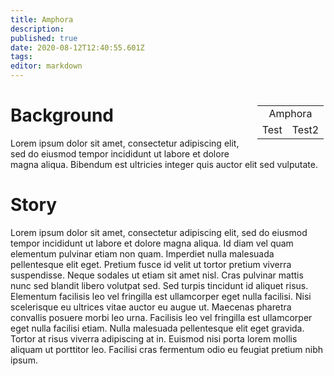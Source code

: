 ```yaml
---
title: Amphora
description: 
published: true
date: 2020-08-12T12:40:55.601Z
tags: 
editor: markdown
---
```


<div style="float: right; margin: 0.5em 0 0.5em 1em;
padding: 0.2em;">
  <table>
  	<tbody>
    	<tr><td colspan="2" style="text-align: center;">Amphora</td></tr>
    	<tr><td>Test</td><td>Test2</td></tr>
  	</tbody>
	</table>
</div>

<div>
<h1> Background </h1>

  Lorem ipsum dolor sit amet, consectetur adipiscing elit, sed do eiusmod tempor incididunt ut labore et dolore magna aliqua. Bibendum est ultricies integer quis auctor elit sed vulputate.

</div>

<div>
  <h1>Story</h1>

  Lorem ipsum dolor sit amet, consectetur adipiscing elit, sed do eiusmod tempor incididunt ut labore et dolore magna aliqua. Id diam vel quam elementum pulvinar etiam non quam. Imperdiet nulla malesuada pellentesque elit eget. Pretium fusce id velit ut tortor pretium viverra suspendisse. Neque sodales ut etiam sit amet nisl. Cras pulvinar mattis nunc sed blandit libero volutpat sed. Sed turpis tincidunt id aliquet risus. Elementum facilisis leo vel fringilla est ullamcorper eget nulla facilisi. Nisi scelerisque eu ultrices vitae auctor eu augue ut. Maecenas pharetra convallis posuere morbi leo urna. Facilisis leo vel fringilla est ullamcorper eget nulla facilisi etiam. Nulla malesuada pellentesque elit eget gravida. Tortor at risus viverra adipiscing at in. Euismod nisi porta lorem mollis aliquam ut porttitor leo. Facilisi cras fermentum odio eu feugiat pretium nibh ipsum.
</div>